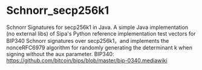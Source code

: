 # Schnorr_secp256k1

Schnorr Signatures for secp256k1 in Java. 
A simple Java implementation (no external libs) of Sipa's Python reference implementation test vectors for BIP340 Schnorr signatures over secp256k1，and implements the nonceRFC6979 algorithm for randomly generating the determinant k when signing without the aux parameter.
BIP340: https://github.com/bitcoin/bips/blob/master/bip-0340.mediawiki
